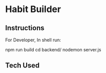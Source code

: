 # Habit Builder

## Instructions

For Developer,
In shell run:

npm run build
cd backend/
nodemon server.js

## Tech Used
